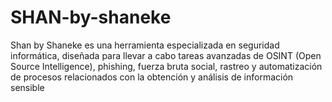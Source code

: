 # SHAN-by-shaneke
Shan by Shaneke es una herramienta especializada en seguridad informática, diseñada para llevar a cabo tareas avanzadas de OSINT (Open Source Intelligence), phishing, fuerza bruta social, rastreo y automatización de procesos relacionados con la obtención y análisis de información sensible

